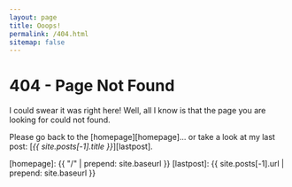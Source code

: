 ```yaml
---
layout: page
title: Ooops!
permalink: /404.html
sitemap: false
---
```


# 404 - Page Not Found

I could swear it was right here! Well, all I know is that the page you are looking for could not found.

Please go back to the [homepage][homepage]... or take a look at my last post: [*{{ site.posts[-1].title }}*][lastpost].

[homepage]: {{ "/" | prepend: site.baseurl }}
[lastpost]: {{ site.posts[-1].url | prepend: site.baseurl }}
